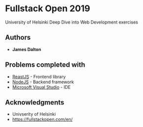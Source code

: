 # Fullstack Open 2019

University of Helsinki Deep Dive into Web Development exercises

## Authors

* **James Dalton**

## Problems completed with

* [ReastJS](https://reactjs.org) - Frontend library
* [NodeJS](https://nodejs.org) - Backend framework
* [Microsoft Visual Studio](https://code.visualstudio.com) - IDE

## Acknowledgments

* Univserity of Helsinki
* https://fullstackopen.com/en/
